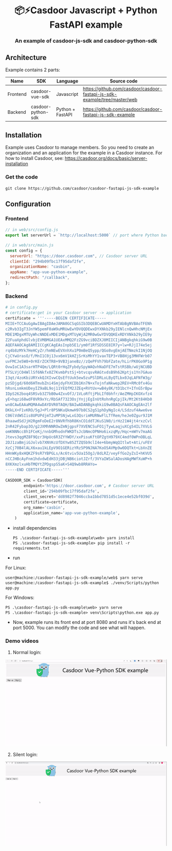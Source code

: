 <h1 align="center" style="border-bottom: none;">📦⚡️Casdoor Javascript + Python FastAPI example</h1>
<h3 align="center">An example of casdoor-js-sdk and casdoor-python-sdk</h3>

## Architecture

Example contains 2 parts:

| Name     | SDK                | Language         | Source code                                                               |
|----------|--------------------|------------------|---------------------------------------------------------------------------|
| Frontend | casdoor-vue-sdk    | Javascript       | https://github.com/casdoor/casdoor-fastapi-js-sdk-example/tree/master/web |
| Backend  | casdoor-python-sdk | Python + FastAPI | https://github.com/casdoor/casdoor-fastapi-js-sdk-example                 |

## Installation

Example uses Casdoor to manage members. So you need to create an organization and an application for the example in a Casdoor instance. For how to install Casdoor, see: https://casdoor.org/docs/basic/server-installation

### Get the code

```shell
git clone https://github.com/casdoor/casdoor-fastapi-js-sdk-example
```

## Configuration

### Frontend

```js
// in web/src/config.js
export let serverUrl = `http://localhost:5000` // port where Python backend runs
```

```js
// in web/src/main.js
const config = {
  serverUrl: "https://door.casdoor.com", // Casdoor server URL
  clientId: "294b09fbc17f95daf2fe",
  organizationName: "casbin",
  appName: "app-vue-python-example",
  redirectPath: "/callback",
};
```

### Backend

```python
# in config.py
# certificate:get in your Casdoor server -> application
certificate = '''-----BEGIN CERTIFICATE-----
MIIE+TCCAuGgAwIBAgIDAeJAMA0GCSqGSIb3DQEBCwUAMDYxHTAbBgNVBAoTFENh
c2Rvb3IgT3JnYW5pemF0aW9uMRUwEwYDVQQDEwxDYXNkb29yIENlcnQwHhcNMjEx
MDE1MDgxMTUyWhcNNDExMDE1MDgxMTUyWjA2MR0wGwYDVQQKExRDYXNkb29yIE9y
Z2FuaXphdGlvbjEVMBMGA1UEAxMMQ2FzZG9vciBDZXJ0MIICIjANBgkqhkiG9w0B
AQEFAAOCAg8AMIICCgKCAgEAsInpb5E1/ym0f1RfSDSSE8IR7y+lw+RJjI74e5ej
rq4b8zMYk7HeHCyZr/hmNEwEVXnhXu1P0mBeQ5ypp/QGo8vgEmjAETNmzkI1NjOQ
CjCYwUrasO/f/MnI1C0j13vx6mV1kHZjSrKsMhYY1vaxTEP3+VB8Hjg3MHFWrb07
uvFMCJe5W8+0rKErZCKTR8+9VB3janeBz//zQePFVh79bFZate/hLirPK0Go9P1g
OvwIoC1A3sarHTP4Qm/LQRt0rHqZFybdySpyWAQvhNaDFE7mTstRSBb/wUjNCUBD
PTSLVjC04WllSf6Nkfx0Z7KvmbPstSj+btvcqsvRAGtvdsB9h62Kptjs1Yn7GAuo
I3qt/4zoKbiURYxkQJXIvwCQsEftUuk5ew5zuPSlDRLoLByQTLbx0JqLAFNfW3g/
pzSDjgd/60d6HTmvbZni4SmjdyFhXCDb1Kn7N+xTojnfaNkwep2REV+RMc0fx4Gu
hRsnLsmkmUDeyIZ9aBL9oj11YEQfM2JZEq+RVtUx+wB4y8K/tD1bcY+IfnG5rBpw
IDpS262boq4SRSvb3Z7bB0w4ZxvOfJ/1VLoRftjPbLIf0bhfr/AeZMHpIKOXvfz4
yE+hqzi68wdF0VR9xYc/RbSAf7323OsjYnjjEgInUtRohnRgCpjIk/Mt2Kt84Kb0
wn8CAwEAAaMQMA4wDAYDVR0TAQH/BAIwADANBgkqhkiG9w0BAQsFAAOCAgEAn2lf
DKkLX+F1vKRO/5gJ+Plr8P5NKuQkmwH97b8CS2gS1phDyNgIc4/LSdzuf4Awe6ve
C06lVdWSIis8UPUPdjmT2uMPSNjwLxG3QsrimMURNwFlLTfRem/heJe0Zgur9J1M
8haawdSdJjH2RgmFoDeE2r8NVRfhbR8KnCO1ddTJKuS1N0/irHz21W4jt4rxzCvl
2nR42Fybap3O/g2JXMhNNROwZmNjgpsF7XVENCSuFO1jTywLaqjuXCg54IL7XVLG
omKNNNcc8h1FCeKj/nnbGMhodnFWKDTsJcbNmcOPNHo6ixzqMy/Hqc+mWYv7maAG
Jtevs3qgMZ8F9Qzr3HpUc6R3ZYYWDY/xxPisuKftOPZgtH979XC4mdf0WPnOBLqL
2DJ1zaBmjiGJolvb7XNVKcUfDXYw85ZTZQ5b9clI4e+6bmyWqQItlwt+Ati/uFEV
XzCj70B4lALX6xau1kLEpV9O1GERizYRz5P9NJNA7KoO5AVMp9w0DQTkt+LbXnZE
HHnWKy8xHQKZF9sR7YBPGLs/Ac6tviv5Ua15OgJ/8dLRZ/veyFfGo2yZsI+hKVU5
nCCJHBcAyFnm1hdvdwEdH33jDBjNB6ciotJZrf/3VYaIWSalADosHAgMWfXuWP+h
8XKXmzlxuHbTMQYtZPDgspS5aK+S4Q9wb8RRAYo=
-----END CERTIFICATE-----'''

CASDOOR_SDK = CasdoorSDK(
        endpoint='https://door.casdoor.com', # Casdoor server URL
        client_id='294b09fbc17f95daf2fe',
        client_secret='dd8982f7046ccba1bbd7851d5c1ece4e52bf039d',
        certificate=certificate,
        org_name='casbin',
        application_name='app-vue-python-example',
    )
```

- install dependencies

  ```shell
  PS .\casdoor-fastapi-js-sdk-example\web> yarn install
  PS .\casdoor-fastapi-js-sdk-example> pip install -r requirements.txt
  ```

- run

For Linux:

  ```
  user@machine:/casdoor-fastapi-js-sdk-example/web$ yarn serve
  user@machine:/casdoor-fastapi-js-sdk-example$ ./venv/Scripts/python app.py
  ```

For Windows:

  ```
  PS .\casdoor-fastapi-js-sdk-example\web> yarn serve
  PS .\casdoor-fastapi-js-sdk-example> venv\Scripts\python.exe app.py
  ```

- Now, example runs its front end at port 8080 and runs it's back end at port 5000. You can modify the code and see what will happen.

### Demo videos

1. Normal login:

![normalLogin](./img/normalLogin.gif)

2. Silent login:

![silentLogin](./img/silentLogin.gif)
